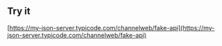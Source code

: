 ## Try it

[https://my-json-server.typicode.com/channelweb/fake-api](https://my-json-server.typicode.com/channelweb/fake-api)
